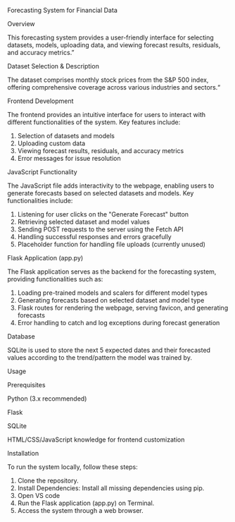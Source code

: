 Forecasting System for Financial Data


Overview

This forecasting system  provides a user-friendly interface for selecting datasets, models, uploading data, and viewing forecast results, residuals, and accuracy metrics.” 



Dataset Selection & Description

The dataset comprises monthly stock prices from the S&P 500 index, offering comprehensive coverage across various industries and sectors.“


Frontend Development

The frontend provides an intuitive interface for users to interact with different functionalities of the system. Key features include:
1. Selection of datasets and models
2. Uploading custom data
3. Viewing forecast results, residuals, and accuracy metrics
4. Error messages for issue resolution


JavaScript Functionality

The JavaScript file adds interactivity to the webpage, enabling users to generate forecasts based on selected datasets and models. Key functionalities include:
1. Listening for user clicks on the "Generate Forecast" button
2. Retrieving selected dataset and model values
3. Sending POST requests to the server using the Fetch API
4. Handling successful responses and errors gracefully
5. Placeholder function for handling file uploads (currently unused)


Flask Application (app.py)

The Flask application serves as the backend for the forecasting system, providing functionalities such as:
1. Loading pre-trained models and scalers for different model types
2. Generating forecasts based on selected dataset and model type
3. Flask routes for rendering the webpage, serving favicon, and generating forecasts
4. Error handling to catch and log exceptions during forecast generation

   
Database

SQLite is used to store the next 5 expected dates and their forecasted values according to the trend/pattern the model was trained by.


Usage

Prerequisites

Python (3.x recommended)

Flask

SQLite

HTML/CSS/JavaScript knowledge for frontend customization

Installation

To run the system locally, follow these steps:

1. Clone the repository.
2. Install Dependencies: Install all missing dependencies using pip.
3. Open VS code  
4. Run the Flask application (app.py) on Terminal.
5. Access the system through a web browser.
